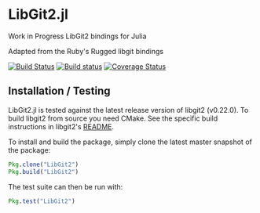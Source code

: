 # LibGit2.jl

Work in Progress LibGit2 bindings for Julia

Adapted from the Ruby's Rugged libgit bindings

[![Build Status](https://travis-ci.org/jakebolewski/LibGit2.jl.svg?branch=master)](https://travis-ci.org/jakebolewski/LibGit2.jl)
[![Build status](https://ci.appveyor.com/api/projects/status/t2pfbamvrps6v53t)](https://ci.appveyor.com/project/jakebolewski/libgit2-jl)
[![Coverage Status](https://img.shields.io/coveralls/jakebolewski/LibGit2.jl.svg)](https://coveralls.io/r/jakebolewski/LibGit2.jl)

## Installation / Testing
LibGit2.jl is tested against the latest release version of
libgit2 (v0.22.0).  To build libgit2 from source you need CMake.  See the
specific build instructions in libgit2's [README](https://github.com/libgit2/libgit2#building-libgit2---using-cmake).

To install and build the package, simply clone the latest master snapshot of the package:

```julia
Pkg.clone("LibGit2")
Pkg.build("LibGit2")
```

The test suite can then be run with:

```julia
Pkg.test("LibGit2")
```
